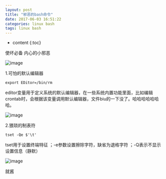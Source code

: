 ```yaml
---
layout: post
title: "邪恶的bash命令"
date: 2017-06-03 16:51:22
categories: linux bash
tags: linux bash
---
```


* content 
{:toc}


使坏必备 内心的小邪恶 

![image](http://mmbiz.qpic.cn/mmbiz_jpg/lcaq0oMjdFwR0aTT5LQcVFeUgy1ib57SNNPZvsBmbGibEbpwcdw5xxxch1JGby3LuDlZAvVbzf3xia3ca26bITkPw/640?wx_fmt=jpeg&tp=webp&wxfrom=5&wx_lazy=1)


1.可怕的默认编辑器
```
export EDitor=/bin/rm
```
editor变量用于定义系统的默认编辑器，在一些系统内置功能里面，比如编辑crontab时，会根据该变量调用默认编辑器，文件biu的一下没了。哈哈哈哈哈哈哈。

![image](http://mmbiz.qpic.cn/mmbiz_jpg/lcaq0oMjdFwR0aTT5LQcVFeUgy1ib57SN3IaZ1fBmXXhicCUJb4bcyWlTMIC8Qqo8bKibo3sXsrreQibh8ZNWohicAw/640?wx_fmt=jpeg&tp=webp&wxfrom=5&wx_lazy=1)

2.猥琐的制表符

```
tset -Qe $'\t'
```
tset用于设置终端特征 ；-e参数设置擦除字符，缺省为退格字符 ；-Q表示不显示设置信息（静默）

![image](http://mmbiz.qpic.cn/mmbiz_jpg/lcaq0oMjdFwR0aTT5LQcVFeUgy1ib57SNVF0swHg72qWdia7o8mA2MK6c86ZLOFc42gfxhGVdm0x2icKs5EabiaLYQ/640?wx_fmt=jpeg&tp=webp&wxfrom=5&wx_lazy=1)

就酱









